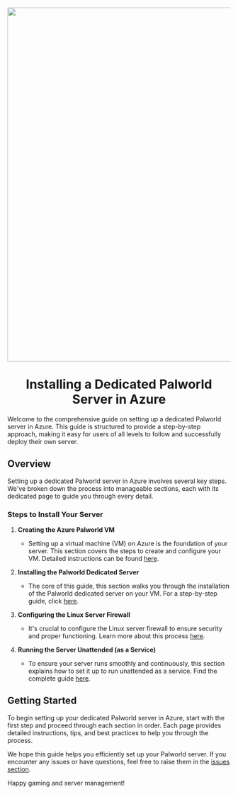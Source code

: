 <h1 align="center">
<img width="800" src="https://cdn.cloudflare.steamstatic.com/steam/apps/1623730/library_hero.jpg?t=1705661524"> <br><br>
Installing a Dedicated Palworld Server in Azure
</h1>

Welcome to the comprehensive guide on setting up a dedicated Palworld server in Azure. This guide is structured to provide a step-by-step approach, making it easy for users of all levels to follow and successfully deploy their own server.

## Overview

Setting up a dedicated Palworld server in Azure involves several key steps. We've broken down the process into manageable sections, each with its dedicated page to guide you through every detail.

### Steps to Install Your Server

1. **Creating the Azure Palworld VM**
   - Setting up a virtual machine (VM) on Azure is the foundation of your server. This section covers the steps to create and configure your VM. Detailed instructions can be found [here](https://github.com/tsvenbla/az-palworld-server/wiki/Creating-the-Azure-Palworld-VM).

2. **Installing the Palworld Dedicated Server**
   - The core of this guide, this section walks you through the installation of the Palworld dedicated server on your VM. For a step-by-step guide, click [here](https://github.com/tsvenbla/az-palworld-server/wiki/Installing-the-Palworld-Dedicated-Server).

3. **Configuring the Linux Server Firewall**
   - It's crucial to configure the Linux server firewall to ensure security and proper functioning. Learn more about this process [here](https://github.com/tsvenbla/az-palworld-server/wiki/Configuring-the-Linux-Server-Firewall).

4. **Running the Server Unattended (as a Service)**
   - To ensure your server runs smoothly and continuously, this section explains how to set it up to run unattended as a service. Find the complete guide [here](https://github.com/tsvenbla/az-palworld-server/wiki/Running-the-Server-Unattended-(as-a-Service)).

## Getting Started

To begin setting up your dedicated Palworld server in Azure, start with the first step and proceed through each section in order. Each page provides detailed instructions, tips, and best practices to help you through the process.

We hope this guide helps you efficiently set up your Palworld server. If you encounter any issues or have questions, feel free to raise them in the [issues section](https://github.com/tsvenbla/az-palworld-server/issues).

Happy gaming and server management!
